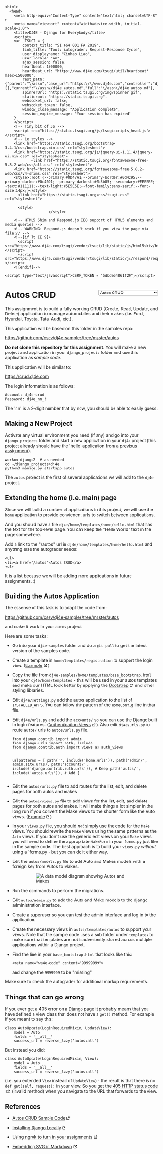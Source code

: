 <!DOCTYPE html>
    <html>
      <head>
        <meta http-equiv="Content-Type" content="text/html; charset=UTF-8" >
        <meta name="viewport" content="width=device-width, initial-scale=1.0">
        <title>DJ4E - Django for Everybody</title>
        <script>
        var _TSUGI = {
            context_title: "SI 664 001 FA 2019",
            link_title: "Tool: Autograder: Request-Response Cycle",
            user_displayname: "Xinhao Liao",
            user_locale: "en",
            ajax_session: false,
            heartbeat: 1500000,
            heartbeat_url: "https://www.dj4e.com/tsugi/util/heartbeat?msec=1500000",
            rest_path: {"parent":"\/assn","base_url":"https:\/\/www.dj4e.com","controller":"dj4e_autos.md","extra":"","action":false,"parameters":[],"current":"\/assn\/dj4e_autos.md","full":"\/assn\/dj4e_autos.md"},
            spinnerUrl: "https://static.tsugi.org/img/spinner.gif",
            staticroot: "https://static.tsugi.org",
            websocket_url: false,
            websocket_token: false,
            window_close_message: "Application complete",
            session_expire_message: "Your session has expired"
        }
        </script>
        <!-- Tiny bit of JS -->
        <script src="https://static.tsugi.org/js/tsugiscripts_head.js"></script>
        <!-- Le styles -->
        <link href="https://static.tsugi.org/bootstrap-3.4.1/css/bootstrap.min.css" rel="stylesheet">
        <link href="https://static.tsugi.org/js/jquery-ui-1.11.4/jquery-ui.min.css" rel="stylesheet">
                <link href="https://static.tsugi.org/fontawesome-free-5.8.2-web/css/all.css" rel="stylesheet">
        <link href="https://static.tsugi.org/fontawesome-free-5.8.2-web/css/v4-shims.css" rel="stylesheet">
        <style>:root {--primary:#0D47A1;--primary-border:#0d4295;--primary-darker:#0c4091;--primary-darkest:#0b3b85;--secondary:#EEEEEE;--text:#111111;--text-light:#5E5E5E;--font-family:sans-serif;--font-size:14px;}</style>
          <link href="https://static.tsugi.org/css/tsugi.css" rel="stylesheet">

          <style>
                        </style>
<style>
a[target="_blank"]:after {
    font-family: 'Font Awesome 5 Free';
    font-weight: 600;
    content: " \f35d";
}
.goog-te-banner-frame.skiptranslate {
    display: none !important;
    }
body {
    top: 0px !important;
    }
</style>

        <!-- HTML5 Shim and Respond.js IE8 support of HTML5 elements and media queries -->
        <!-- WARNING: Respond.js doesn't work if you view the page via file:// -->
        <!--[if lt IE 9]>
          <script src="https://www.dj4e.com/tsugi/vendor/tsugi/lib/static/js/html5shiv/html5shiv.js"></script>
          <script src="https://www.dj4e.com/tsugi/vendor/tsugi/lib/static/js/respond/respond.min.js"></script>
        <![endif]-->

    <script type="text/javascript">CSRF_TOKEN = "5dbde64861f20";</script>
</head>
<body prefix="oer: http://oerschema.org">
<div id="body_container">
<script>
if (window!=window.top) {
    document.getElementById("body_container").className = "container-fluid";
} else {
    document.getElementById("body_container").className = "container";
}
</script>
<nav class="navbar navbar-inverse navbar-fixed-top" role="navigation" id="tsugi_main_nav_bar" style="display:none">  <div class="container-fluid">
    <div class="navbar-header">
      <button type="button" class="navbar-toggle" data-toggle="collapse" data-target=".navbar-collapse">
        <span class="sr-only">Toggle navigation</span>
        <span class="icon-bar"></span>
        <span class="icon-bar"></span>
        <span class="icon-bar"></span>
      </button>
      <a class="navbar-brand" href="https://www.dj4e.com">DJ4E</a>
    </div>
    <div class="navbar-collapse collapse">
      <ul class="nav navbar-nav navbar-main">
        <li><a href="https://www.dj4e.com/lessons" >Lessons</a></li>
        <li><a href="https://www.dj4e.com/assn" >Assignments</a></li>
      </ul>
      <ul class="nav navbar-nav navbar-right">
        <li><a href="http://www.dr-chuck.com" target="_blank" >Instructor</a></li>
        <li><a href="https://www.dj4e.com/tsugi/login.php" >Login</a></li>
      </ul>
    </div> <!--/.nav-collapse -->
  </div> <!--container -->
</nav>
<script>
if ( ! inIframe() ) {
  document.getElementById('tsugi_main_nav_bar').style.display = 'block';
  document.getElementsByTagName('body')[0].style.paddingTop = '5.93rem';
}
</script>
<div id="flashmessages"></div><style>
center {
    padding-bottom: 10px;
}
@media print {
    #chapters {
        display: none;
    }
}
a[target="_blank"]:after {
  content: url(data:image/png;base64,iVBORw0KGgoAAAANSUhEUgAAAAoAAAAKCAYAAACNMs+9AAAAQElEQVR42qXKwQkAIAxDUUdxtO6/RBQkQZvSi8I/pL4BoGw/XPkh4XigPmsUgh0626AjRsgxHTkUThsG2T/sIlzdTsp52kSS1wAAAABJRU5ErkJggg==);
  margin: 0 3px 0 5px;
}
</style>
</head>
<body prefix="oer: http://oerschema.org">
<div id="body_container">
<script>
if (window!=window.top) {
    document.getElementById("body_container").className = "container-fluid";
} else {
    document.getElementById("body_container").className = "container";
}
</script>
<script>
function onSelect() {
    console.log($('#chapters').val());
    window.location = $('#chapters').val();
}
</script>
<div style="float:right">
<select id="chapters" onchange="onSelect();">
  <option value="paw_install.md">Django and PythonAnywhere</option>
  <option value="paw_skeleton.md">Skeleton web site</option>
  <option value="paw_models.md">Django Models</option>
  <option value="paw_admin.md">Django Admin</option>
  <option value="dj4e_load.md">Batch Loading Data</option>
  <option value="paw_home.md">Django Home Page</option>
  <option value="paw_details.md">Django Detail Pages</option>
  <option value="paw_sessions.md">Django Sessions</option>
  <option value="paw_users.md">Django Users</option>
  <option value="paw_forms.md">Django Forms</option>
  <option value="paw_github.md">Using GitHub</option>
  <option value="dj_install.md">Installing Django Locally</option>
  <option value="dj4e_hello.md">Hello World</option>
  <option value="dj4e_autos.md" selected>Autos CRUD</option>
  <option value="dj4e_ads1.md">AdList Milestone #1</option>
  <option value="dj4e_ads2.md">AdList Milestone #2</option>
  <option value="dj4e_ads3.md">AdList Milestone #3</option>
  <option value="dj4e_ads4.md">AdList Milestone #4</option>
</select>
</div>
<h1>Autos CRUD</h1>
<p>This assignment is to build a fully working CRUD (Create, Read, Update, and Delete)
application to manage automobiles and their makes (i.e. Ford, Hyundai, Toyota,
Tata, Audi, etc.).</p>
<p>This application will be based on this folder in the samples repo:</p>
<p><a href="https://github.com/csev/dj4e-samples/tree/master/autos">https://github.com/csev/dj4e-samples/tree/master/autos</a></p>
<p><strong>Do not clone this repository for this assignment</strong>.  You will make a new
project and application in your <code>django_projects</code> folder and use this application
as <em>sample code</em>.</p>
<p>This application will be similar to:</p>
<p><a href="https://crud.dj4e.com">https://crud.dj4e.com</a></p>
<p>The login information is as follows:</p>
<pre><code>Account: dj4e-crud
Password: dj4e_nn_!</code></pre>
<p>The 'nn' is a 2-digit number that by now, you should be able to easily guess.</p>
<h2>Making a New Project</h2>
<p>Activate any virtual environment you need (if any) and go into your <code>django_projects</code> folder
and start a new application in your <code>dj4e</code> project (this project already should have the 'hello'
application from a
<a href="dj4e_hello.md">previous assignment</a>).</p>
<pre><code>workon django2  # as needed
cd ~/django_projects/dj4e
python3 manage.py startapp autos</code></pre>
<p>The <code>autos</code> project is the first of several applications we will add to the <code>dj4e</code> project.</p>
<h2>Extending the home (i.e. main) page</h2>
<p>Since we will build a number of applications in this project, we will use the <code>home</code>
application to provide convienent urls to switch between applications.</p>
<p>And you should have a file <code>dj4e/home/templates/home/hello.html</code> that has the text for the top-level page.
You can keep the &quot;Hello World&quot; text in the page somewhere.</p>
<p>Add a link to the &quot;/autos&quot; url in <code>dj4e/home/templates/home/hello.html</code> and anything else the autograder needs:</p>
<pre><code>&lt;ul&gt;
&lt;li&gt;&lt;a href="/autos"&gt;Autos CRUD&lt;/a&gt;
&lt;ul&gt;</code></pre>
<p>It is a list because we will be adding more applications in future assignments. :)</p>
<h2>Building the Autos Application</h2>
<p>The essense of this task is to adapt the code from:</p>
<p><a href="https://github.com/csev/dj4e-samples/tree/master/autos">https://github.com/csev/dj4e-samples/tree/master/autos</a></p>
<p>and make it work in your <code>autos</code> project.</p>
<p>Here are some tasks:</p>
<ul>
<li>
<p>Go into your <code>dj4e-samples</code> folder and do a <code>git pull</code> to get the latest version of the samples code.</p>
</li>
<li>
<p>Create a template in <code>home/templates/registration</code> to support the login view.
(<a href="https://github.com/csev/dj4e-samples/blob/master/home/templates/registration/login.html" target="_blank">Example</a>)</p>
</li>
<li>
<p>Copy the file from <code>dj4e-samples/home/templates/base_bootstrap.html</code> into
your <code>dj4e/home/templates</code> - this will be used in your autos templates and make our HTML look
better by applying the <a href="https://getbootstrap.com/docs/4.0/" target="_blank">Bootstrap</a>
and other styling libraries.</p>
</li>
<li>
<p>Edit <code>dj4e/settings.py</code> add the autos application to the list of <code>INSTALLED_APPS</code>.
You can follow the pattern of the <code>HomeConfig</code> line in that file.</p>
</li>
<li>
<p>Edit <code>dj4e/urls.py</code> and
add the <code>accounts/</code> so you can use the Django built in login features.
(<a href="https://docs.djangoproject.com/en/2.2/topics/auth/default/#module-django.contrib.auth.views" target="_blank">Authentication Views</a>).
Also edit <code>dj4e/urls.py</code> to route <code>autos/</code> urls to <code>autos/urls.py</code> file.</p>
<pre><code>from django.contrib import admin
from django.urls import path, include
from django.contrib.auth import views as auth_views

urlpatterns = [
    path('', include('home.urls')),
    path('admin/', admin.site.urls),
    path('accounts/', include('django.contrib.auth.urls')),  # Keep
    path('autos/', include('autos.urls')),                   # Add
]</code></pre>
</li>
<li>
<p>Edit the <code>autos/urls.py</code> file to add routes for the list, edit, and delete pages for both autos and makes</p>
</li>
<li>
<p>Edit the <code>autos/views.py</code> file to add views for the list, edit, and delete pages for both autos and makes.
It will make things a lot simpler in the long run if you convert the Make views to
the shorter form like the Auto views.
(<a href="https://github.com/csev/dj4e-samples/blob/master/autos/views.py" target="_blank">Example</a>)</p>
</li>
<li>
<p>In your <code>views.py</code> file, you should <em>not</em> simply use the code for the <code>Make</code> views.  You
should rewrite the <code>Make</code> views using the same patterns as the <code>Auto</code> views.  If you
don't use the generic edit views on your <code>Make</code> views you will need to define the
appropriate <code>MakeForm</code> in your <code>forms.py</code> just like in the sample code.  The
best approach is to build your <code>views.py</code> <em>without</em> using
a `forms.py - but you can do it either way.</p>
</li>
<li>Edit the <code>autos/models.py</code> file to add Auto and Makes models with a foreign
key from Autos to Makes.</li>
</ul>
<img src="svg/auto_model.svg" alt="A data model diagram showing Autos and Makes" style="display: block; margin-left: auto; margin-right: auto;align: center; max-width: 300px;">
<ul>
<li>
<p>Run the commands to perform the migrations.</p>
</li>
<li>
<p>Edit <code>autos/admin.py</code> to add the Auto and Make models to the django administration interface.</p>
</li>
<li>
<p>Create a superuser so you can test the admin interface
and log in to the application.</p>
</li>
<li>
<p>Create the necessary views in <code>autos/templates/autos</code> to support your views.
Note that the sample code uses a sub folder under <code>templates</code> to
make sure that templates are not inadvertently shared across multiple applications within a Django project.</p>
</li>
<li>
<p>Find the line in your <code>base_bootstrap.html</code> that looks like this:</p>
<pre><code>&lt;meta name="wa4e-code" content="99999999"&gt;</code></pre>
<p>and change the <code>9999999</code>  to be &quot;<span id="wa4e-code">missing</span>&quot;</p>
</li>
</ul>
<p>Make sure to check the autograder for additional markup requirements.</p>
<h2>Things that can go wrong</h2>
<p>If you ever get a 405 error on a Django page it probably means that you
have defined a view class that does not have a <code>get()</code> method.
For example if you meant to say this:</p>
<pre><code>class AutoUpdate(LoginRequiredMixin, UpdateView):
    model = Auto
    fields = '__all__'
    success_url = reverse_lazy('autos:all')</code></pre>
<p>But instead you did:</p>
<pre><code>class AutoUpdate(LoginRequiredMixin, View):
    model = Auto
    fields = '__all__'
    success_url = reverse_lazy('autos:all')</code></pre>
<p>(i.e. you extended <code>View</code> instead of <code>UpdateView</code>) - the result is that there
is no <code>def get(self, request):</code> in your view.
So you get the
<a href="https://en.wikipedia.org/wiki/List_of_HTTP_status_codes#4xx_Client_errors" target="_blank">405 HTTP status code</a> (invalid method)
when you navigate to the URL that forwards to the view.</p>
<h2>References</h2>
<ul>
<li>
<p><a href="https://github.com/csev/dj4e-samples/tree/master/autos" target="_blank">Autos CRUD Sample Code</a></p>
</li>
<li>
<p><a href="dj_install.md" target="_blank">Installing Django Locally</a></p>
</li>
<li>
<p><a href="../ngrok" target="_blank">Using ngrok to turn in your assignments</a></p>
</li>
<li><a href="https://stackoverflow.com/questions/13808020/include-an-svg-hosted-on-github-in-markdown" target="_blank">Embedding SVG in Markdown</a></li>
</ul>
<script>
var d= new Date();
var code = "42"+((Math.floor(d.getTime()/1234567)*123456)+42)
document.getElementById("wa4e-code").innerHTML = code;
</script><script src="https://static.tsugi.org/js/jquery-1.11.3.js"></script>
<script src="https://static.tsugi.org/bootstrap-3.4.1/js/bootstrap.min.js"></script>
<script src="https://static.tsugi.org/js/jquery-ui-1.11.4/jquery-ui.min.js"></script>
<script src="https://static.tsugi.org/js/jquery.timeago-1.6.3.js"></script>
<script src="https://static.tsugi.org/js/handlebars-v4.0.2.js"></script>
<script src="https://static.tsugi.org/tmpljs-3.8.0/tmpl.min.js"></script>
<script src="https://static.tsugi.org/js/tsugiscripts.js"></script>
<script type="text/javascript">
    HEARTBEAT_TIMEOUT = setTimeout(doHeartBeat, _TSUGI.heartbeat);
    tsugiEmbedMenu();
</script>
<div id="google_translate_element" style="position: fixed; right: 1em; bottom: 0.25em;"></div><script type="text/javascript">
function googleTranslateElementInit() {
  new google.translate.TranslateElement({pageLanguage: "en", layout: google.translate.TranslateElement.InlineLayout.SIMPLE
    }, "google_translate_element");
}
</script><script type="text/javascript" src="//translate.google.com/translate_a/element.js?cb=googleTranslateElementInit"></script>
<script>
// PHP VERSION 7.0 and 7.1 HACK
// https://stackoverflow.com/questions/44980654/how-can-i-make-trans-sid-cookie-less-sessions-work-in-php-7-1
$('a').each(function (x) {
    var href = $(this).attr('href');
    if ( ! href ) return;
    if ( ! href.startsWith('#') ) return;
    var pos = href.indexOf('/?');
    if ( pos < 1 ) return;
    console.dir('Patching broken # href='+href);
    href = href.substring(0,pos);
    $(this).attr('href', href);
});

</script>
<script>
// https://stackoverflow.com/questions/7901679/jquery-add-target-blank-for-outgoing-link
$(window).load(function() {
    $('a[href^="http"]').attr('target', function() {
      if(this.host == location.host) return '_self'
      else return '_blank'
    });
});
</script>

</div></body>
</html>
